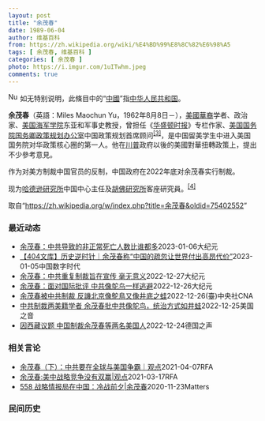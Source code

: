 ```yaml
---
layout: post
title: "余茂春"
date: 1989-06-04
author: 维基百科
from: https://zh.wikipedia.org/wiki/%E4%BD%99%E8%8C%82%E6%98%A5
tags: [ 余茂春, 维基百科 ]
categories: [ 余茂春 ]
photo: https://i.imgur.com/1uITwhm.jpeg
comments: true
---
```

<div class="mw-parser-output"><div role="note" class="hatnote navigation-not-searchable"><a href="/wiki/File:Nuvola_apps_important_yellow.svg" class="image"><img alt="Nuvola apps important yellow.svg" src="//upload.wikimedia.org/wikipedia/commons/thumb/d/dc/Nuvola_apps_important_yellow.svg/20px-Nuvola_apps_important_yellow.svg.png" decoding="async" width="20" height="17" srcset="//upload.wikimedia.org/wikipedia/commons/thumb/d/dc/Nuvola_apps_important_yellow.svg/30px-Nuvola_apps_important_yellow.svg.png 1.5x, //upload.wikimedia.org/wikipedia/commons/thumb/d/dc/Nuvola_apps_important_yellow.svg/40px-Nuvola_apps_important_yellow.svg.png 2x" data-file-width="600" data-file-height="500"></a> 如无特别说明，此條目中的“<a href="/wiki/%E4%B8%AD%E5%9C%8B" title="中國">中國</a>”指<a href="/wiki/%E4%B8%AD%E5%8D%8E%E4%BA%BA%E6%B0%91%E5%85%B1%E5%92%8C%E5%9B%BD" title="中华人民共和国">中华人民共和国</a>。</div>
<div id="noteTA-26f66ddf" class="noteTA"><div class="noteTA-group"><div data-noteta-group-source="module" data-noteta-group="PresidentsUS"></div><div data-noteta-group-source="module" data-noteta-group="USState"></div></div></div>

<p><b>余茂春</b>（英語：<span lang="en">Miles Maochun Yu</span>，1962年8月8日<span class="useeditintro" title="Template:BLP editintro">－</span>），<a href="/wiki/%E5%8D%8E%E8%A3%94%E7%BE%8E%E5%9B%BD%E4%BA%BA" title="华裔美国人">美國華裔</a>学者、政治家、<a href="/wiki/%E7%BE%8E%E5%9B%BD%E6%B5%B7%E5%86%9B%E5%AD%A6%E9%99%A2" title="美国海军学院">美国海军学院</a>东亚和军事史教授，曾担任《<a href="/wiki/%E5%8D%8E%E7%9B%9B%E9%A1%BF%E6%97%B6%E6%8A%A5" title="华盛顿时报">华盛顿时报</a>》专栏作家、<a href="/wiki/%E7%BE%8E%E5%9B%BD%E5%9B%BD%E5%8A%A1%E9%99%A2" title="美国国务院">美国国务院</a><a href="/wiki/%E7%BE%8E%E5%9B%BD%E5%9B%BD%E5%8A%A1%E5%8D%BF" title="美国国务卿">国务卿</a><a href="/wiki/%E6%94%BF%E7%AD%96%E8%A7%84%E5%88%92%E5%8A%9E%E5%85%AC%E5%AE%A4" title="政策规划办公室">政策规划办公室</a>中国政策规划首席顾问<sup id="cite_ref-BGWT_3-0" class="reference"><a href="#cite_note-BGWT-3">[3]</a></sup>，是中国留美学生中进入美国国务院对华政策核心圈的第一人。他在<a href="/wiki/%E5%B7%9D%E6%99%AE" class="mw-redirect" title="川普">川普</a>政府以後的美國對華扭轉政策上，提出不少參考意見。
</p><p>作为对美方制裁中国官员的反制，中国政府在2022年底对余茂春实行制裁。
</p><p>现为<a href="/wiki/%E5%93%88%E5%BE%B7%E9%81%9C%E7%A0%94%E7%A9%B6%E6%89%80" title="哈德遜研究所">哈德逊研究所</a>中国中心主任及<a href="/wiki/%E8%83%A1%E4%BD%9B%E7%A0%94%E7%A9%B6%E6%89%80" title="胡佛研究所">胡佛研究所</a>客座研究員。<sup id="cite_ref-voa1117_4-0" class="reference"><a href="#cite_note-voa1117-4">[4]</a></sup>
</p>
</div><noscript><img src="//zh.wikipedia.org/wiki/Special:CentralAutoLogin/start?type=1x1" alt="" title="" width="1" height="1" style="border: none; position: absolute;"></noscript>
<div class="printfooter" data-nosnippet="">取自“<a dir="ltr" href="https://zh.wikipedia.org/w/index.php?title=余茂春&amp;oldid=75402552">https://zh.wikipedia.org/w/index.php?title=余茂春&amp;oldid=75402552</a>”</div><div id="recent-news"><h3>最近动态</h3><ul><li><a href="https://nodebe4.github.io/waimei/2023-01-06/%E4%BD%99%E8%8C%82%E6%98%A5-%E4%B8%AD%E5%85%B1%E5%AF%BC%E8%87%B4%E7%9A%84%E9%9D%9E%E6%AD%A3%E5%B8%B8%E6%AD%BB%E4%BA%A1%E4%BA%BA%E6%95%B0%E6%AF%94%E8%B0%81%E9%83%BD%E5%A4%9A" title="余茂春：中共导致的非正常死亡人数比谁都多—— 【大纪元2023年01月07日讯】（大纪元记者林燕编译报导）前美国国务院办中国政策首席顾问余茂春近日撰文说，在现代历史上，没有哪个国家比共产党治下的...">余茂春：中共导致的非正常死亡人数比谁都多</a><time>2023-01-06</time><a class="tag">大纪元</a></li>
<li><a href="https://nodebe4.github.io/waimei/2023-01-05/404%E6%96%87%E5%BA%93-%E5%8E%86%E5%8F%B2%E9%80%86%E6%97%B6%E9%92%88-%E4%BD%99%E8%8C%82%E6%98%A5%E7%A7%B0-%E4%B8%AD%E5%9B%BD%E7%9A%84%E7%96%8F%E5%BF%BD%E8%AE%A9%E4%B8%96%E7%95%8C%E4%BB%98%E5%87%BA%E9%AB%98%E6%98%82%E4%BB%A3%E4%BB%B7" title="【404文库】历史逆时针｜余茂春称“中国的疏忽让世界付出高昂代价”—— CDT 档案卡 标题：原标题：被称为“当今汉奸第一人”的余茂春，又出来坐实自己的这个“名号”了作者：历史逆时针来源：今日头...">【404文库】历史逆时针｜余茂春称“中国的疏忽让世界付出高昂代价”</a><time>2023-01-05</time><a class="tag">中国数字时代</a></li>
<li><a href="https://nodebe4.github.io/waimei/2022-12-27/%E4%BD%99%E8%8C%82%E6%98%A5-%E4%B8%AD%E5%85%B1%E9%87%8D%E5%A4%8D%E5%88%B6%E8%A3%81%E6%97%A8%E5%9C%A8%E5%AE%A3%E4%BC%A0-%E6%AF%AB%E6%97%A0%E6%84%8F%E4%B9%89" title="余茂春：中共重复制裁旨在宣传 毫无意义—— 【大纪元2022年12月28日讯】（大纪元记者王祥编译报导）前美国国务院办中国政策首席顾问余茂春周二（12月27日）在《华尔街日报》投书说，中国共产党...">余茂春：中共重复制裁旨在宣传 毫无意义</a><time>2022-12-27</time><a class="tag">大纪元</a></li>
<li><a href="https://nodebe4.github.io/waimei/2022-12-26/%E4%BD%99%E8%8C%82%E6%98%A5-%E9%9D%A2%E5%AF%B9%E5%9B%BD%E9%99%85%E6%89%B9%E8%AF%84-%E4%B8%AD%E5%85%B1%E5%83%8F%E9%B8%B5%E9%B8%9F%E4%B8%80%E6%A0%B7%E9%80%83%E9%81%BF" title="余茂春：面对国际批评 中共像鸵鸟一样逃避—— 【大纪元2022年12月27日讯】中共上周制裁美籍学者余茂春和托德‧斯坦恩（Todd Stein），冻结其中国境内的资产。对此，余茂春告诉美国之音，...">余茂春：面对国际批评 中共像鸵鸟一样逃避</a><time>2022-12-26</time><a class="tag">大纪元</a></li>
<li><a href="https://nodebe4.github.io/waimei/2022-12-26/%E4%BD%99%E8%8C%82%E6%98%A5%E8%A2%AB%E4%B8%AD%E5%85%B1%E5%88%B6%E8%A3%81-%E5%8F%8D%E8%AD%8F%E5%8C%97%E4%BA%AC%E5%83%8F%E9%B4%95%E9%B3%A5%E5%8F%88%E5%83%8F%E4%BA%95%E5%BA%95%E4%B9%8B%E8%9B%99" title="余茂春被中共制裁 反譏北京像鴕鳥又像井底之蛙—— 中國外交部近日藉口「長期在涉華和涉藏問題上表現惡劣」，制裁美籍學者余茂春（圖）和史坦，兩人皆說不在意被制裁。（中央社檔案照片） （中央社台北26...">余茂春被中共制裁 反譏北京像鴕鳥又像井底之蛙</a><time>2022-12-26</time><a class="tag">(臺)中央社CNA</a></li>
<li><a href="https://nodebe4.github.io/waimei/2022-12-25/%E4%B8%AD%E5%85%B1%E5%88%B6%E8%A3%81%E4%B8%A4%E7%BE%8E%E7%B1%8D%E5%AD%A6%E8%80%85-%E4%BD%99%E8%8C%82%E6%98%A5%E6%89%B9%E4%B8%AD%E5%85%B1%E5%83%8F%E9%B8%B5%E9%B8%9F-%E7%BB%9F%E6%B2%BB%E6%96%B9%E5%BC%8F%E5%A6%82%E4%BA%95%E8%9B%99" title="中共制裁两美籍学者 余茂春批中共像鸵鸟，统治方式如井蛙—— Sun, 25 Dec 2022 16:45:16 GMT 美国国务卿蓬佩奥的首席中国政策和规划顾问余茂春 （照片来源：受访者提供） ...">中共制裁两美籍学者 余茂春批中共像鸵鸟，统治方式如井蛙</a><time>2022-12-25</time><a class="tag">美国之音</a></li>
<li><a href="https://nodebe4.github.io/waimei/2022-12-24/%E5%9B%A0%E8%A5%BF%E8%97%8F%E8%AE%AE%E9%A2%98-%E4%B8%AD%E5%9B%BD%E5%88%B6%E8%A3%81%E4%BD%99%E8%8C%82%E6%98%A5%E7%AD%89%E4%B8%A4%E5%90%8D%E7%BE%8E%E5%9B%BD%E4%BA%BA" title="因西藏议题 中国制裁余茂春等两名美国人—— 2022-12-24T15:02:32.599Z 围绕西藏议题 中美双方各制裁对方两名官员 &nbsp;（德国之声中文网）中国外交部发言人毛宁在12月23日的例...">因西藏议题 中国制裁余茂春等两名美国人</a><time>2022-12-24</time><a class="tag">德国之声</a></li>
</ul></div><div id="open-opinion"><h3>相关言论</h3><ul><li><a href="https://nodebe4.github.io/opinion/2021-04-07/%E4%BD%99%E8%8C%82%E6%98%A5-%E4%B8%8B-%E4%B8%AD%E5%85%B1%E8%A6%81%E5%9C%A8%E5%85%A8%E7%90%83%E4%B8%8E%E7%BE%8E%E5%9B%BD%E4%BA%89%E9%9C%B8-%E8%A7%82%E7%82%B9/" title="自由亚洲电台">余茂春（下）：中共要在全球与美国争霸｜观点</a><time>2021-04-07</time><a class="tag">RFA</a></li>
<li><a href="https://nodebe4.github.io/opinion/2021-03-17/%E4%BD%99%E8%8C%82%E6%98%A5-%E7%BE%8E%E4%B8%AD%E6%88%98%E7%95%A5%E7%AB%9E%E4%BA%89%E6%B2%A1%E6%9C%89%E5%8F%8C%E8%B5%A2-%E8%A7%82%E7%82%B9/" title="自由亚洲电台">余茂春:美中战略竞争没有双赢|观点</a><time>2021-03-17</time><a class="tag">RFA</a></li>
<li><a href="https://nodebe4.github.io/opinion/2020-11-23/558-%E6%88%98%E7%95%A5%E6%83%85%E6%8A%A5%E5%B1%80%E5%9C%A8%E4%B8%AD%E5%9B%BD-%E5%86%B7%E6%88%98%E5%89%8D%E5%A4%95-%E4%BD%99%E8%8C%82%E6%98%A5/" title="野兽爱智慧">558 战略情报局在中国：冷战前夕|余茂春</a><time>2020-11-23</time><a class="tag">Matters</a></li>
</ul></div><div id="mjls-record"><h3>民间历史</h3><ul></ul></div>